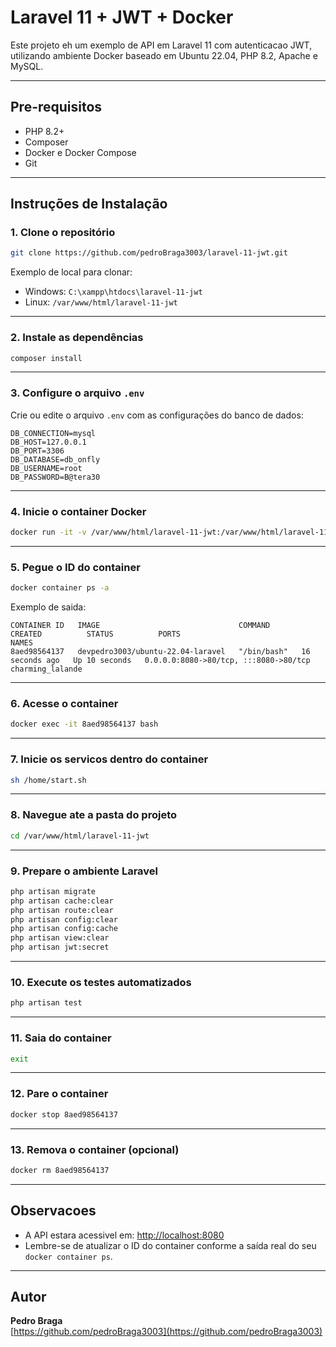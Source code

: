 # Laravel 11 + JWT + Docker

Este projeto eh um exemplo de API em Laravel 11 com autenticacao JWT, utilizando ambiente Docker baseado em Ubuntu 22.04, PHP 8.2, Apache e MySQL.

---

##  Pre-requisitos

- PHP 8.2+
- Composer
- Docker e Docker Compose
- Git

---

##  Instruções de Instalação

### 1. Clone o repositório

```bash
git clone https://github.com/pedroBraga3003/laravel-11-jwt.git
```

Exemplo de local para clonar:

- Windows: `C:\xampp\htdocs\laravel-11-jwt`
- Linux: `/var/www/html/laravel-11-jwt`

---

### 2. Instale as dependências

```bash
composer install
```

---

### 3. Configure o arquivo `.env`

Crie ou edite o arquivo `.env` com as configurações do banco de dados:

```env
DB_CONNECTION=mysql
DB_HOST=127.0.0.1
DB_PORT=3306
DB_DATABASE=db_onfly
DB_USERNAME=root
DB_PASSWORD=B@tera30
```

---

### 4. Inicie o container Docker

```bash
docker run -it -v /var/www/html/laravel-11-jwt:/var/www/html/laravel-11-jwt -d -p 8080:80 devpedro3003/ubuntu-22.04-laravel
```

---

### 5. Pegue o ID do container

```bash
docker container ps -a
```

Exemplo de saida:

```
CONTAINER ID   IMAGE                               COMMAND       CREATED          STATUS          PORTS                                   NAMES
8aed98564137   devpedro3003/ubuntu-22.04-laravel   "/bin/bash"   16 seconds ago   Up 10 seconds   0.0.0.0:8080->80/tcp, :::8080->80/tcp   charming_lalande
```

---

### 6. Acesse o container

```bash
docker exec -it 8aed98564137 bash
```

---

### 7. Inicie os servicos dentro do container

```bash
sh /home/start.sh
```

---

### 8. Navegue ate a pasta do projeto

```bash
cd /var/www/html/laravel-11-jwt
```

---

### 9. Prepare o ambiente Laravel

```bash
php artisan migrate
php artisan cache:clear
php artisan route:clear
php artisan config:clear
php artisan config:cache
php artisan view:clear
php artisan jwt:secret
```

---

### 10. Execute os testes automatizados

```bash
php artisan test
```

---

### 11. Saia do container

```bash
exit
```

---

### 12. Pare o container

```bash
docker stop 8aed98564137
```

---

### 13. Remova o container (opcional)

```bash
docker rm 8aed98564137
```

---

##  Observacoes

- A API estara acessivel em: [http://localhost:8080](http://localhost:8080)
- Lembre-se de atualizar o ID do container conforme a saída real do seu `docker container ps`.

---

##  Autor

**Pedro Braga**  
[https://github.com/pedroBraga3003](https://github.com/pedroBraga3003)
